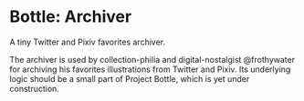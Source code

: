 # Bottle: Archiver

A tiny Twitter and Pixiv favorites archiver.

The archiver is used by collection-philia and digital-nostalgist @frothywater for archiving his favorites illustrations from Twitter and Pixiv. Its underlying logic should be a small part of Project Bottle, which is yet under construction.
